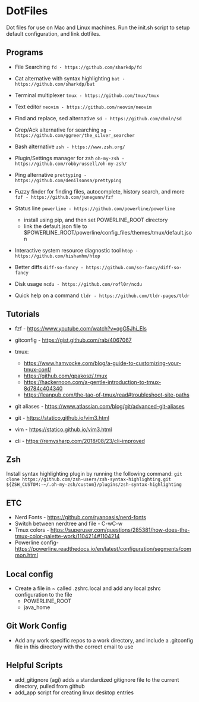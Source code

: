 # DotFiles
Dot files for use on Mac and Linux machines. Run the init.sh script to setup default configuration, and link dotfiles.


## Programs

* File Searching
`fd - https://github.com/sharkdp/fd`

* Cat alternative with syntax highlighting
`bat - https://github.com/sharkdp/bat`

* Terminal multiplexer
`tmux - https://github.com/tmux/tmux`

* Text editor
`neovim - https://github.com/neovim/neovim`

* Find and replace, sed alternative
`sd - https://github.com/chmln/sd`

* Grep/Ack alternative for searching
`ag - https://github.com/ggreer/the_silver_searcher`

* Bash alternative
`zsh - https://www.zsh.org/`

* Plugin/Settings manager for zsh
`oh-my-zsh - https://github.com/robbyrussell/oh-my-zsh/`

* Ping alternative
`prettyping - https://github.com/denilsonsa/prettyping`

* Fuzzy finder for finding files, autocomplete, history search, and more
`fzf - https://github.com/junegunn/fzf`

* Status line
`powerline - https://github.com/powerline/powerline`
    - install using pip, and then set POWERLINE_ROOT directory
    - link the default.json file to $POWERLINE_ROOT/powerline/config_files/themes/tmux/default.json

* Interactive system resource diagnostic tool
`htop - https://github.com/hishamhm/htop`

* Better diffs
`diff-so-fancy - https://github.com/so-fancy/diff-so-fancy`

* Disk usage
`ncdu - https://github.com/rofl0r/ncdu`

* Quick help on a command
`tldr - https://github.com/tldr-pages/tldr`

## Tutorials
* fzf - https://www.youtube.com/watch?v=qgG5Jhi_Els
* gitconfig - https://gist.github.com/rab/4067067
* tmux:
    - https://www.hamvocke.com/blog/a-guide-to-customizing-your-tmux-conf/
    - https://github.com/gpakosz/.tmux
    - https://hackernoon.com/a-gentle-introduction-to-tmux-8d784c404340
    - https://leanpub.com/the-tao-of-tmux/read#troubleshoot-site-paths

* git aliases - https://www.atlassian.com/blog/git/advanced-git-aliases
* git - https://statico.github.io/vim3.html
* vim - https://statico.github.io/vim3.html
* cli - https://remysharp.com/2018/08/23/cli-improved


## Zsh
Install syntax highlighting plugin by running the following command:
`git clone https://github.com/zsh-users/zsh-syntax-highlighting.git ${ZSH_CUSTOM:-~/.oh-my-zsh/custom}/plugins/zsh-syntax-highlighting`


## ETC
* Nerd Fonts - https://github.com/ryanoasis/nerd-fonts
* Switch between nerdtree and file - C-wC-w
* Tmux colors - https://superuser.com/questions/285381/how-does-the-tmux-color-palette-work/1104214#1104214
* Powerline config- https://powerline.readthedocs.io/en/latest/configuration/segments/common.html


## Local config
* Create a file in ~ called .zshrc.local and add any local zshrc configuration to the file
    - POWERLINE_ROOT 
    - java_home

## Git Work Config
* Add any work specific repos to a work directory, and include a .gitconfig file in this directory with the correct email to use

## Helpful Scripts
* add_gitignore (agi) adds a standardized gitignore file to the current directory, pulled from github
* add_app script for creating linux desktop entries
